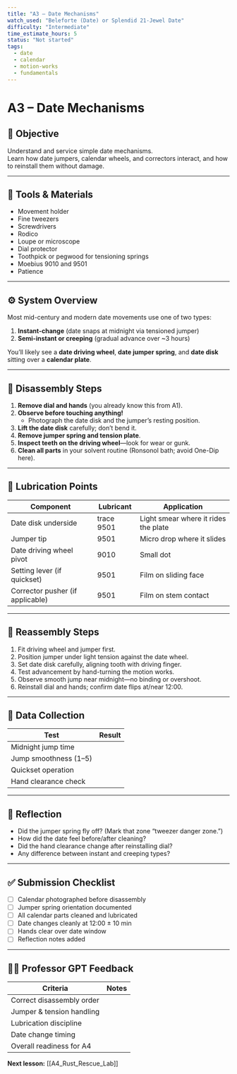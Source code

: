 ```yaml
---
title: "A3 – Date Mechanisms"
watch_used: "Beleforte (Date) or Splendid 21-Jewel Date"
difficulty: "Intermediate"
time_estimate_hours: 5
status: "Not started"
tags:
  - date
  - calendar
  - motion-works
  - fundamentals
---
```


# A3 – Date Mechanisms

## 🎯 Objective
Understand and service simple date mechanisms.  
Learn how date jumpers, calendar wheels, and correctors interact, and how to reinstall them without damage.

---

## 🧰 Tools & Materials
- Movement holder  
- Fine tweezers  
- Screwdrivers  
- Rodico  
- Loupe or microscope  
- Dial protector  
- Toothpick or pegwood for tensioning springs  
- Moebius 9010 and 9501  
- Patience  

---

## ⚙️ System Overview

Most mid-century and modern date movements use one of two types:
1. **Instant-change** (date snaps at midnight via tensioned jumper)
2. **Semi-instant or creeping** (gradual advance over ~3 hours)

You’ll likely see a **date driving wheel**, **date jumper spring**, and **date disk** sitting over a **calendar plate**.

---

## 🧩 Disassembly Steps
1. **Remove dial and hands** (you already know this from A1).  
2. **Observe before touching anything!**  
   - Photograph the date disk and the jumper’s resting position.  
3. **Lift the date disk** carefully; don’t bend it.  
4. **Remove jumper spring and tension plate**.  
5. **Inspect teeth on the driving wheel**—look for wear or gunk.  
6. **Clean all parts** in your solvent routine (Ronsonol bath; avoid One-Dip here).  

---

## 🧴 Lubrication Points
| Component | Lubricant | Application |
|------------|------------|--------------|
| Date disk underside | trace 9501 | Light smear where it rides the plate |
| Jumper tip | 9501 | Micro drop where it slides |
| Date driving wheel pivot | 9010 | Small dot |
| Setting lever (if quickset) | 9501 | Film on sliding face |
| Corrector pusher (if applicable) | 9501 | Film on stem contact |

---

## 🔧 Reassembly Steps
1. Fit driving wheel and jumper first.  
2. Position jumper under light tension against the date wheel.  
3. Set date disk carefully, aligning tooth with driving finger.  
4. Test advancement by hand-turning the motion works.  
5. Observe smooth jump near midnight—no binding or overshoot.  
6. Reinstall dial and hands; confirm date flips at/near 12:00.  

---

## 🧮 Data Collection
| Test | Result |
|------|---------|
| Midnight jump time |  |
| Jump smoothness (1–5) |  |
| Quickset operation |  |
| Hand clearance check |  |

---

## 🧠 Reflection
- Did the jumper spring fly off? (Mark that zone “tweezer danger zone.”)  
- How did the date feel before/after cleaning?  
- Did the hand clearance change after reinstalling dial?  
- Any difference between instant and creeping types?  

---

## ✅ Submission Checklist
- [ ] Calendar photographed before disassembly  
- [ ] Jumper spring orientation documented  
- [ ] All calendar parts cleaned and lubricated  
- [ ] Date changes cleanly at 12:00 ± 10 min  
- [ ] Hands clear over date window  
- [ ] Reflection notes added  

---

## 🧑‍🏫 Professor GPT Feedback

| Criteria | Notes |
|-----------|-------|
| Correct disassembly order |  |
| Jumper & tension handling |  |
| Lubrication discipline |  |
| Date change timing |  |
| Overall readiness for A4 |  |

**Next lesson:** [[A4_Rust_Rescue_Lab]]
